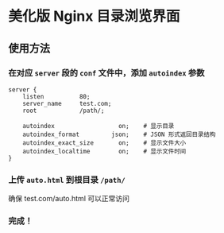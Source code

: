 # 美化版 Nginx 目录浏览界面

## 使用方法

### 在对应 `server` 段的 `conf` 文件中，添加 `autoindex` 参数 
```
server {	
    listen			80;
	server_name  	test.com;
	root			/path/;

	autoindex                  on;    # 显示目录
	autoindex_format         json;    # JSON 形式返回目录结构
	autoindex_exact_size       on;    # 显示文件大小
	autoindex_localtime        on;    # 显示文件时间
}

```

### 上传 `auto.html` 到根目录 `/path/` 

确保 test.com/auto.html 可以正常访问


### 完成！